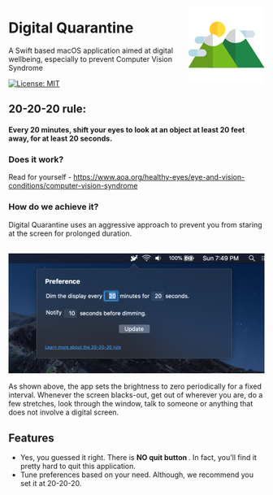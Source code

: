 
<img src="https://github.com/bharathbhargavgb/digital-quarantine/blob/master/Digital%20Quarantine/Assets.xcassets/AppIcon.appiconset/mountain%40256.png" 
alt="Digital Quarantine logo" title="Digital Quarantine" align="right" height="150" />


Digital Quarantine
===================

A Swift based macOS application aimed at digital wellbeing, especially to prevent Computer Vision Syndrome 

[![License: MIT](https://img.shields.io/badge/License-MIT-yellow.svg)](https://opensource.org/licenses/MIT)

## 20-20-20 rule: 
#### Every 20 minutes, shift your eyes to look at an object at least 20 feet away, for at least 20 seconds.

### Does it work?
Read for yourself - https://www.aoa.org/healthy-eyes/eye-and-vision-conditions/computer-vision-syndrome

### How do we achieve it?
Digital Quarantine uses an aggressive approach to prevent you from staring at the screen for prolonged duration. 

<br>
<img src="https://github.com/bharathbhargavgb/digital-quarantine/blob/resources/readme_resource/Popover.png" 
alt="Preference dialog" title="Digital Quarantine" width=589 />

As shown above, the app sets the brightness to zero periodically for a fixed interval. Whenever the screen blacks-out, get out of wherever you are, do a few stretches, look through the window, talk to someone or anything that does not involve a digital screen.

## Features
 - Yes, you guessed it right. There is <b>NO quit button </b>. In fact, you'll find it pretty hard to quit this application.
 - Tune preferences based on your need. Although, we recommend you set it at 20-20-20.
